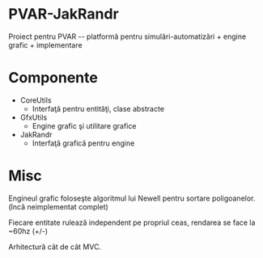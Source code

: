 PVAR-JakRandr
=============

Proiect pentru PVAR -- platformă pentru simulări-automatizări + engine grafic + implementare

Componente
==========

* CoreUtils
    - Interfaţă pentru entităţi, clase abstracte
* GfxUtils
    - Engine grafic şi utilitare grafice
* JakRandr
    - Interfaţă grafică pentru engine

Misc
====

Engineul grafic foloseşte algoritmul lui Newell pentru sortare poligoanelor. (încă neimplementat complet)

Fiecare entitate rulează independent pe propriul ceas, rendarea se face la ~60hz (+/-)

Arhitectură cât de cât MVC.
